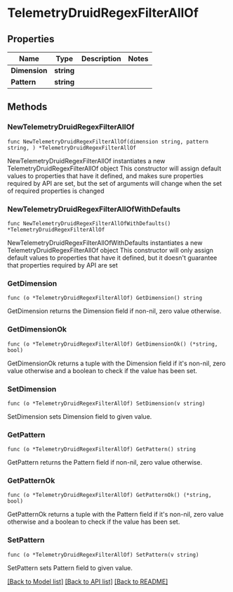 # TelemetryDruidRegexFilterAllOf

## Properties

Name | Type | Description | Notes
------------ | ------------- | ------------- | -------------
**Dimension** | **string** |  | 
**Pattern** | **string** |  | 

## Methods

### NewTelemetryDruidRegexFilterAllOf

`func NewTelemetryDruidRegexFilterAllOf(dimension string, pattern string, ) *TelemetryDruidRegexFilterAllOf`

NewTelemetryDruidRegexFilterAllOf instantiates a new TelemetryDruidRegexFilterAllOf object
This constructor will assign default values to properties that have it defined,
and makes sure properties required by API are set, but the set of arguments
will change when the set of required properties is changed

### NewTelemetryDruidRegexFilterAllOfWithDefaults

`func NewTelemetryDruidRegexFilterAllOfWithDefaults() *TelemetryDruidRegexFilterAllOf`

NewTelemetryDruidRegexFilterAllOfWithDefaults instantiates a new TelemetryDruidRegexFilterAllOf object
This constructor will only assign default values to properties that have it defined,
but it doesn't guarantee that properties required by API are set

### GetDimension

`func (o *TelemetryDruidRegexFilterAllOf) GetDimension() string`

GetDimension returns the Dimension field if non-nil, zero value otherwise.

### GetDimensionOk

`func (o *TelemetryDruidRegexFilterAllOf) GetDimensionOk() (*string, bool)`

GetDimensionOk returns a tuple with the Dimension field if it's non-nil, zero value otherwise
and a boolean to check if the value has been set.

### SetDimension

`func (o *TelemetryDruidRegexFilterAllOf) SetDimension(v string)`

SetDimension sets Dimension field to given value.


### GetPattern

`func (o *TelemetryDruidRegexFilterAllOf) GetPattern() string`

GetPattern returns the Pattern field if non-nil, zero value otherwise.

### GetPatternOk

`func (o *TelemetryDruidRegexFilterAllOf) GetPatternOk() (*string, bool)`

GetPatternOk returns a tuple with the Pattern field if it's non-nil, zero value otherwise
and a boolean to check if the value has been set.

### SetPattern

`func (o *TelemetryDruidRegexFilterAllOf) SetPattern(v string)`

SetPattern sets Pattern field to given value.



[[Back to Model list]](../README.md#documentation-for-models) [[Back to API list]](../README.md#documentation-for-api-endpoints) [[Back to README]](../README.md)


